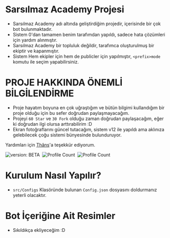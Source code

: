 # Sarsılmaz Academy Projesi

- Sarsılmaz Academy adı altında geliştirdiğim projedir, içerisinde bir çok bot bulunmaktadır.
- Sistem 0'dan tamamen benim tarafımdan yapıldı, sadece hata çözümleri için yardım alınmıştır.
- Sarsılmaz Academy bir topluluk değildir, tarafımca oluşturulmuş bir ekiptir ve kapanmıştır.
- Sistem Hem ekipler için hem de publicler için yapılmıştır, `<prefix>mode` komutu ile seçim yapabilirsiniz.

# PROJE HAKKINDA ÖNEMLİ BİLGİLENDİRME
- Proje hayatım boyuna en çok uğraştığım ve bütün bilgimi kullandığım bir proje olduğu için bu sefer doğrudan paylaşmayacağım.
- Projeyi `60 Star` ve `30 Fork` olduğu zaman doğrudan paylaşacağım, eğer ki doğrudan ilgi olursa arttırabilirim :D
- Ekran fotoğraflarını güncel tutacağım, sistem v12 ile yapıldı ama aklınıza gelebilecek çoğu sistemi bünyesinde bulunduruyor.

Yardımları için [Thâns](https://github.com/ThansEX)'a teşekkür ediyorum.

![version: BETA](https://img.shields.io/badge/Version-BETA-informational&color=yellow)&nbsp;
![Profile Count](https://komarev.com/ghpvc/?username=richardsistemler&color=blue)&nbsp;
![Profile Count](https://komarev.com/ghpvc/?username=sarsilmaz-academy&label=Project%20visits&color=red)&nbsp;


# Kurulum Nasıl Yapılır?
- `src/Configs` Klasöründe bulunan `Config.json` dosyasını doldurmanız yeterli olacaktır.
# Bot İçeriğine Ait Resimler
- Sıkıldıkça ekliyeceğim :D

